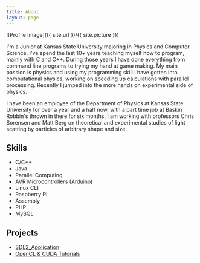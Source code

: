 ```yaml
---
title: About
layout: page
---
```

![Profile Image]({{ site.url }}/{{ site.picture }})

<p>I'm a Junior at Kansas State University majoring in Physics and Computer Science. I've spend the last 10+ years teaching myself how to program, mainly with C and C++. During those years I have done everything from command line programs to trying my hand at game making. My main passion is physics and using my programming skill I have gotten into computational physics, working on speeding up calculations with parallel processing. Recently I jumped into the more hands on experimental side of physics.</p>

<p>I have been an employee of the Department of Physics at Kansas State University for over a year and a half now, with a part time job at Baskin Robbin's thrown in there for six months. I am working with professors Chris Sorensen and Matt Berg on theoretical and experimental studies of light scatting by particles of arbitrary shape and size.</p>

<h2>Skills</h2>

<ul class="skill-list">
	<li>C/C++</li>
	<li>Java</li>
	<li>Parallel Computing</li>
	<li>AVR Microcontrollers (Arduino)</li>
	<li>Linux CLI</li>
	<li>Raspberry Pi</li>
	<li>Assembly</li>
	<li>PHP</li>
	<li>MySQL</li>
</ul>

<h2>Projects</h2>

<ul>
	<li><a href="https://github.com/jamolnng/SDL2_Application">SDL2_Application</a></li>
	<li><a href="https://github.com/jamolnng/OpenCL-CUDA-Tutorials">OpenCL &amp; CUDA Tutorials</a></li>
</ul>
